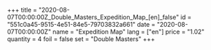 +++
title = "2020-08-07T00:00:00Z_Double_Masters_Expedition_Map_[en]_false"
id = "551c0a45-9515-4e51-84e5-79703832a661"
date = "2020-08-07T00:00:00Z"
name = "Expedition Map"
lang = ["en"]
price = "1.02"
quantity = 4
foil = false
set = "Double Masters"
+++

